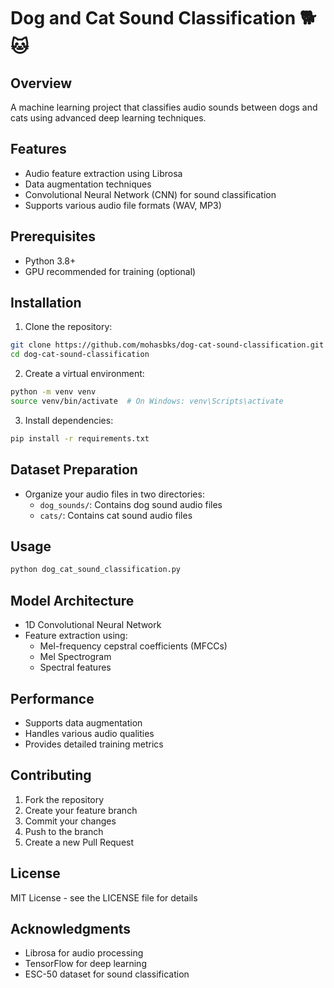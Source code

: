# Dog and Cat Sound Classification 🐕 🐱

## Overview
A machine learning project that classifies audio sounds between dogs and cats using advanced deep learning techniques.

## Features
- Audio feature extraction using Librosa
- Data augmentation techniques
- Convolutional Neural Network (CNN) for sound classification
- Supports various audio file formats (WAV, MP3)

## Prerequisites
- Python 3.8+
- GPU recommended for training (optional)

## Installation

1. Clone the repository:
```bash
git clone https://github.com/mohasbks/dog-cat-sound-classification.git
cd dog-cat-sound-classification
```

2. Create a virtual environment:
```bash
python -m venv venv
source venv/bin/activate  # On Windows: venv\Scripts\activate
```

3. Install dependencies:
```bash
pip install -r requirements.txt
```

## Dataset Preparation
- Organize your audio files in two directories:
  - `dog_sounds/`: Contains dog sound audio files
  - `cats/`: Contains cat sound audio files

## Usage
```bash
python dog_cat_sound_classification.py
```

## Model Architecture
- 1D Convolutional Neural Network
- Feature extraction using:
  - Mel-frequency cepstral coefficients (MFCCs)
  - Mel Spectrogram
  - Spectral features

## Performance
- Supports data augmentation
- Handles various audio qualities
- Provides detailed training metrics

## Contributing
1. Fork the repository
2. Create your feature branch
3. Commit your changes
4. Push to the branch
5. Create a new Pull Request

## License
MIT License - see the LICENSE file for details

## Acknowledgments
- Librosa for audio processing
- TensorFlow for deep learning
- ESC-50 dataset for sound classification
